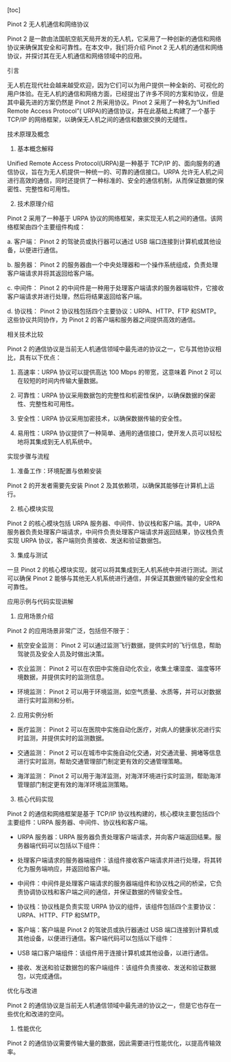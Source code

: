 
[toc]                    
                
                
Pinot 2 无人机通信和网络协议

Pinot 2 是一款由法国航空航天局开发的无人机，它采用了一种创新的通信和网络协议来确保其安全和可靠性。在本文中，我们将介绍 Pinot 2 无人机的通信和网络协议，并探讨其在无人机通信和网络领域中的应用。

引言

无人机在现代社会越来越受欢迎，因为它们可以为用户提供一种全新的、可视化的用户体验。在无人机的通信和网络方面，已经提出了许多不同的方案和协议，但是其中最先进的方案仍然是 Pinot 2 所采用协议。Pinot 2 采用了一种名为“Unified Remote Access Protocol”( URPA)的通信协议，并在此基础上构建了一个基于 TCP/IP 的网络框架，以确保无人机之间的通信和数据交换的无缝性。

技术原理及概念

1. 基本概念解释

Unified Remote Access Protocol(URPA)是一种基于 TCP/IP 的、面向服务的通信协议，旨在为无人机提供一种统一的、可靠的通信接口。URPA 允许无人机之间进行高效的通信，同时还提供了一种标准的、安全的通信机制，从而保证数据的保密性、完整性和可用性。

2. 技术原理介绍

Pinot 2 采用了一种基于 URPA 协议的网络框架，来实现无人机之间的通信。该网络框架由四个主要组件构成：

a. 客户端： Pinot 2 的驾驶员或执行器可以通过 USB 端口连接到计算机或其他设备，以便进行通信。

b. 服务器： Pinot 2 的服务器由一个中央处理器和一个操作系统组成，负责处理客户端请求并将其返回给客户端。

c. 中间件： Pinot 2 的中间件是一种用于处理客户端请求的服务器端软件，它接收客户端请求并进行处理，然后将结果返回给客户端。

d. 协议栈： Pinot 2 协议栈包括四个主要协议：URPA、HTTP、FTP 和SMTP。这些协议共同协作，为 Pinot 2 的客户端和服务器之间提供高效的通信。

相关技术比较

Pinot 2 的通信协议是当前无人机通信领域中最先进的协议之一，它与其他协议相比，具有以下优点：

1. 高速率：URPA 协议可以提供高达 100 Mbps 的带宽，这意味着 Pinot 2 可以在较短的时间内传输大量数据。

2. 可靠性：URPA 协议采用数据包的完整性和机密性保护，以确保数据的保密性、完整性和可用性。

3. 安全性：URPA 协议采用加密技术，以确保数据传输的安全性。

4. 易用性：URPA 协议提供了一种简单、通用的通信接口，使开发人员可以轻松地将其集成到无人机系统中。

实现步骤与流程

1. 准备工作：环境配置与依赖安装

Pinot 2 的开发者需要先安装 Pinot 2 及其依赖项，以确保其能够在计算机上运行。

2. 核心模块实现

 Pinot 2 的核心模块包括 URPA 服务器、中间件、协议栈和客户端。其中，URPA 服务器负责处理客户端请求，中间件负责处理客户端请求并返回结果，协议栈负责实现 URPA 协议，客户端则负责接收、发送和验证数据包。

3. 集成与测试

一旦 Pinot 2 的核心模块实现，就可以将其集成到无人机系统中并进行测试。测试可以确保 Pinot 2 能够与其他无人机系统进行通信，并保证其数据传输的安全性和可靠性。

应用示例与代码实现讲解

1. 应用场景介绍

Pinot 2 的应用场景非常广泛，包括但不限于：

- 航空安全监测： Pinot 2 可以通过监测飞行数据，提供实时的飞行信息，帮助驾驶员及安全人员及时做出决策。

- 农业监测： Pinot 2 可以在农田中实施自动化农业，收集土壤湿度、温度等环境数据，并提供实时的监测信息。

- 环境监测： Pinot 2 可以用于环境监测，如空气质量、水质等，并可以对数据进行实时监测和分析。

2. 应用实例分析

- 医疗监测： Pinot 2 可以在医院中实施自动化医疗，对病人的健康状况进行实时监测，并提供实时的监测数据。

- 交通监测： Pinot 2 可以在城市中实施自动化交通，对交通流量、拥堵等信息进行实时监测，帮助交通管理部门制定更有效的交通管理策略。

- 海洋监测： Pinot 2 可以用于海洋监测，对海洋环境进行实时监测，帮助海洋管理部门制定更有效的海洋环境监测策略。

3. 核心代码实现

 Pinot 2 的通信和网络框架是基于 TCP/IP 协议栈构建的，核心模块主要包括四个主要组件：URPA 服务器、中间件、协议栈和客户端。

- URPA 服务器：URPA 服务器负责处理客户端请求，并向客户端返回结果。服务器端代码可以包括以下组件：

- 处理客户端请求的服务器端组件：该组件接收客户端请求并进行处理，将其转化为服务端响应，并返回给客户端。

- 中间件：中间件是处理客户端请求的服务器端组件和协议栈之间的桥梁，它负责协调协议栈和客户端之间的通信，并保证数据的传输安全性。

- 协议栈：协议栈是负责实现 URPA 协议的组件，该组件包括四个主要协议：URPA、HTTP、FTP 和SMTP。

- 客户端：客户端是 Pinot 2 的驾驶员或执行器通过 USB 端口连接到计算机或其他设备，以便进行通信。客户端代码可以包括以下组件：

- USB 端口客户端组件：该组件用于连接计算机或其他设备，以进行通信。

- 接收、发送和验证数据包的客户端组件：该组件负责接收、发送和验证数据包，以完成通信。

优化与改进

Pinot 2 的通信协议是当前无人机通信领域中最先进的协议之一，但是它也存在一些优化和改进的空间。

1. 性能优化

Pinot 2 的通信协议需要传输大量的数据，因此需要进行性能优化，以提高传输效率。

